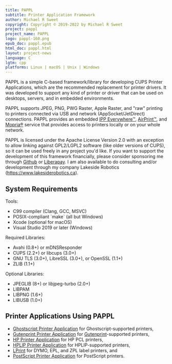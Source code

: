 ```yaml
---
title: PAPPL
subtitle: Printer Application Framework
author: Michael R Sweet
copyright: Copyright © 2019-2022 by Michael R Sweet
project: pappl
project_name: PAPPL
logo: pappl-160.png
epub_doc: pappl.epub
html_doc: pappl.html
layout: project-news
language: C
lgtm: cpp
platforms: Linux | macOS | Unix | Windows
---
```


PAPPL is a simple C-based framework/library for developing CUPS Printer Applications, which are the recommended replacement for printer drivers.  It was developed to support any kind of printer or driver that can be used on desktops, servers, and in embedded environments.

PAPPL supports JPEG, PNG, PWG Raster, Apple Raster, and "raw" printing to printers connected via USB and network (AppSocket/JetDirect) connections. PAPPL provides an embedded [IPP Everywhere™](https://www.pwg.org/ipp/everywhere.html), [AirPrint™](https://support.apple.com/en-us/HT201311), and [Mopria®](https://mopria.org/) service that provides access to printers locally or on your whole network.

PAPPL is licensed under the Apache License Version 2.0 with an exception to allow linking against GPL2/LGPL2 software (like older versions of CUPS), so it can be used freely in any project you'd like.  If you want to support the development of this framework financially, please consider sponsoring me through [Github](https://github.com/sponsors/michaelrsweet) or [Liberapay](https://liberapay.com/michaelrsweet).  I am also available to do consulting and/or development through my company Lakeside Robotics (<https://www.lakesiderobotics.ca>).


<div class="border bg20 px-3 py-2">
  <h2>System Requirements</h2>
  <div class="row"><div class="col-lg-4 border-end">
    <p>Tools:</p>
    <ul>
      <li>C99 compiler (Clang, GCC, MSVC)</li>
      <li>POSIX-compliant `make` (all but Windows)</li>
      <li>Xcode (optional for macOS)</li>
      <li>Visual Studio 2019 or later (Windows)</li>
    </ul>
  </div><div class="col-lg-4 border-end">
    <p>Required Libraries:</p>
    <ul>
      <li>Avahi (0.8+) or mDNSResponder</li>
      <li>CUPS (2.2+) or libcups (3.0+)</li>
      <li>GNU TLS (3.0+), LibreSSL (3.0+), or OpenSSL (1.1+)</li>
      <li>ZLIB (1.1+)</li>
    </ul>
  </div><div class="col-lg-4">
    <p>Optional Libraries:</p>
    <ul>
      <li>JPEGLIB (8+) or libjpeg-turbo (2.0+)</li>
      <li>LIBPAM</li>
      <li>LIBPNG (1.6+)</li>
      <li>LIBUSB (1.0+)</li>
    </ul>
  </div></div>
</div>
<div class="border bg20 px-3 py-2 mt-4">
  <h2>Printer Applications Using PAPPL</h2>
  <ul>
    <li><a href="https://github.com/OpenPrinting/ghostscript-printer-app" target="_blank">Ghostscript Printer Application</a> for Ghostscript-supported printers,</li>
    <li><a href="https://github.com/OpenPrinting/gutenprint-printer-app" target="_blank">Gutenprint Printer Application</a> for <a href="http://gutenprint.sf.net/" target="_blank">Gutenprint</a>-supported printers,</li>
    <li><a href="https://github.com/michaelrsweet/hp-printer-app" target="_blank">HP Printer Application</a> for HP PCL printers,</li>
    <li><a href="https://github.com/OpenPrinting/hplip-printer-app" target="_blank">HPLIP Printer Application</a> for HPLIP-supported printers,</li>
    <li><a href="https://github.com/michaelrsweet/lprint" target="_blank">LPrint</a> for DYMO, EPL, and ZPL label printers, and</li>
    <li><a href="https://github.com/openprinting/ps-printer-app" target="_blank">PostScript Printer Application</a> for PostScript printers.</li>
  </ul>
</div>
